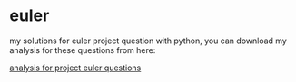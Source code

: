 # euler

my solutions for euler project question with python, you can download my analysis for these questions from here:

[analysis for project euler questions](https://blog.metaquant.org/2017/08/05/%E6%AC%A7%E6%8B%89%E5%B7%A5%E7%A8%8B%E6%B1%89%E8%AF%AD%E7%BF%BB%E8%AF%91%E4%B8%8E%E8%A7%A3%E9%A2%98%E6%80%9D%E8%B7%AF%E5%88%86%E6%9E%90/)
